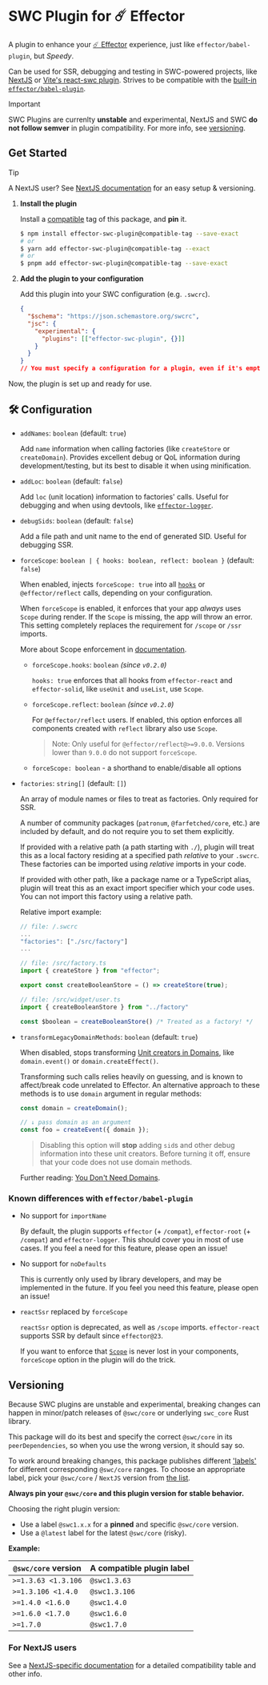 # SWC Plugin for ☄️ Effector

A plugin to enhance your [☄️ Effector](https://effector.dev) experience, just like `effector/babel-plugin`, but _Speedy_.

Can be used for SSR, debugging and testing in SWC-powered projects, like [NextJS](https://nextjs.org) or [Vite's react-swc plugin](https://github.com/vitejs/vite-plugin-react-swc). Strives to be compatible with the [built-in `effector/babel-plugin`](https://effector.dev/en/api/effector/babel-plugin/).

> [!IMPORTANT]
> SWC Plugins are currenlty **unstable** and experimental, NextJS and SWC **do not follow semver** in plugin compatibility. For more info, see [versioning](#Versioning).

## Get Started

> [!TIP]
> A NextJS user? See [NextJS documentation](https://github.com/kireevmp/effector-swc-plugin/blob/master/NEXTJS.md) for an easy setup & versioning.

1. **Install the plugin**

   Install a [compatible](#Versioning) tag of this package, and **pin** it.

   ```bash
   $ npm install effector-swc-plugin@compatible-tag --save-exact
   # or
   $ yarn add effector-swc-plugin@compatible-tag --exact
   # or
   $ pnpm add effector-swc-plugin@compatible-tag --save-exact
   ```

1. **Add the plugin to your configuration**

   Add this plugin into your SWC configuration (e.g. `.swcrc`).

   ```json
   {
     "$schema": "https://json.schemastore.org/swcrc",
     "jsc": {
       "experimental": {
         "plugins": [["effector-swc-plugin", {}]]
       }
     }
   }
   // You must specify a configuration for a plugin, even if it's empty
   ```

Now, the plugin is set up and ready for use.

## 🛠️ Configuration

- `addNames`: `boolean` (default: `true`)

  Add `name` information when calling factories (like `createStore` or `createDomain`).
  Provides excellent debug or QoL information during development/testing, but its best to disable it when using minification.

- `addLoc`: `boolean` (default: `false`)

  Add `loc` (unit location) information to factories' calls. Useful for debugging and when using devtools, like [`effector-logger`](https://github.com/effector/logger).

- `debugSids`: `boolean` (default: `false`)

  Add a file path and unit name to the end of generated SID. Useful for debugging SSR.

- `forceScope`: `boolean | { hooks: boolean, reflect: boolean }` (default: `false`)

  When enabled, injects `forceScope: true` into all [`hooks`](https://effector.dev/en/api/effector-react/#hooks) or `@effector/reflect` calls, depending on your configuration.

  When `forceScope` is enabled, it enforces that your app _always_ uses `Scope` during render. If the `Scope` is missing, the app will throw an error. This setting completely replaces the requirement for `/scope` or `/ssr` imports.

  More about Scope enforcement in [documentation](https://effector.dev/en/api/effector-react/module/scope/#scope-enforcement).

  - `forceScope.hooks`: `boolean` _(since `v0.2.0`)_

    `hooks: true` enforces that all hooks from `effector-react` and `effector-solid`, like `useUnit` and `useList`, use `Scope`.

  - `forceScope.reflect`: `boolean` _(since `v0.2.0`)_

    For `@effector/reflect` users. If enabled, this option enforces all components created with `reflect` library also use `Scope`.

    > Note: Only useful for `@effector/reflect@>=9.0.0`. Versions lower than `9.0.0` do not support `forceScope`.

  - `forceScope: boolean` - a shorthand to enable/disable all options

- `factories`: `string[]` (default: `[]`)

  An array of module names or files to treat as factories. Only required for SSR.

  A number of community packages (`patronum`, `@farfetched/core`, etc.) are included by default, and do not require you to set them explicitly.

  If provided with a relative path (a path starting with `./`), plugin will treat this as a local factory residing at a specified path _relative_ to your `.swcrc`. These factories can be imported using _relative_ imports in your code.

  If provided with other path, like a package name or a TypeScript alias, plugin will treat this as an exact import specifier which your code uses. You can not import this factory using a relative path.

  Relative import example:

  ```js
  // file: /.swcrc
  ...
  "factories": ["./src/factory"]
  ...

  // file: /src/factory.ts
  import { createStore } from "effector";

  export const createBooleanStore = () => createStore(true);

  // file: /src/widget/user.ts
  import { createBooleanStore } from "../factory"

  const $boolean = createBooleanStore() /* Treated as a factory! */
  ```

- `transformLegacyDomainMethods`: `boolean` (default: `true`)

  When disabled, stops transforming [Unit creators in Domains](https://effector.dev/en/api/effector/domain/#unit-creators), like `domain.event()` or `domain.createEffect()`.

  Transforming such calls relies heavily on guessing, and is known to affect/break code unrelated to Effector.
  An alternative approach to these methods is to use `domain` argument in regular methods:

  ```ts
  const domain = createDomain();

  // ↓ pass domain as an argument
  const foo = createEvent({ domain });
  ```

  > Disabling this option will **stop** adding `sid`s and other debug information into these unit creators. Before turning it off, ensure that your code does not use domain methods.

  Further reading: [You Don't Need Domains](https://withease.pages.dev/magazine/no_domains.html).

### Known differences with `effector/babel-plugin`

- No support for `importName`

  By default, the plugin supports `effector` (+ `/compat`), `effector-root` (+ `/compat`) and `effector-logger`.
  This should cover you in most of use cases. If you feel a need for this feature, please open an issue!

- No support for `noDefaults`

  This is currently only used by library developers, and may be implemented in the future.
  If you feel you need this feature, please open an issue!

- `reactSsr` replaced by `forceScope`

  `reactSsr` option is deprecated, as well as `/scope` imports. `effector-react` supports SSR by default since `effector@23`.

  If you want to enforce that [`Scope`](https://effector.dev/en/api/effector/Scope) is never lost in your components, `forceScope` option in the plugin will do the trick.

## Versioning

Because SWC plugins are unstable and experimental, breaking changes can happen in minor/patch releases of `@swc/core` or underlying `swc_core` Rust library.

This package will do its best and specify the correct `@swc/core` in its `peerDependencies`, so when you use the wrong version, it should say so.

To work around breaking changes, this package publishes different ['labels'](https://semver.org/#spec-item-9) for different corresponding `@swc/core` ranges. To choose an appropriate label, pick your `@swc/core` / `NextJS` version from [the list](https://www.npmjs.com/package/effector-swc-plugin?activeTab=versions).

**Always pin your `@swc/core` and this plugin version for stable behavior.**

Choosing the right plugin version:

- Use a label `@swc1.x.x` for a **pinned** and specific `@swc/core` version.
- Use a `@latest` label for the latest `@swc/core` (risky).

**Example:**

| `@swc/core` version | A compatible plugin label |
| ------------------- | ------------------------- |
| `>=1.3.63 <1.3.106` | `@swc1.3.63`              |
| `>=1.3.106 <1.4.0`  | `@swc1.3.106`             |
| `>=1.4.0 <1.6.0`    | `@swc1.4.0`               |
| `>=1.6.0 <1.7.0`    | `@swc1.6.0`               |
| `>=1.7.0`           | `@swc1.7.0`               |

### For NextJS users

See a [NextJS-specific documentation](https://github.com/kireevmp/effector-swc-plugin/blob/master/NEXTJS.md#Plugin-Compatibility) for a detailed compatibility table and other info.

